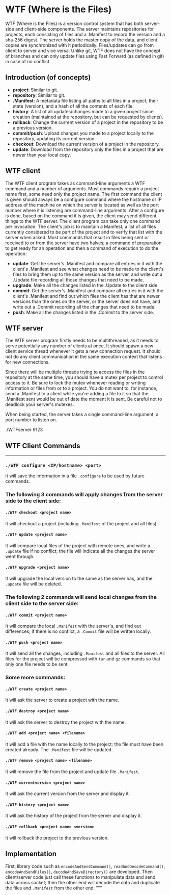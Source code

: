 # WTF (Where is the Files)

WTF (Where is the Files) is a version control system that has both server-side and client-side components. The server maintains repositories for projects, each consisting of files and a .Manifest to record the version and a sha-256 digest. The server holds the master copy of the data, and client copies are synchronized with it periodically. Files/updates can go from client to server and vice versa. Unlike git, WTF does not have the concept of branches and can only update files using Fast Forward (as defined in git) in case of no conflict.

## Introduction (of concepts)

- **project**: Similar to git.
- **repository**: Similar to git.
- **.Manifest**: A metadata file listing all paths to all files in a project, their state (version), and a hash of all the contents of each file.
- **history**: A list of all updates/changes made to a given project since creation (maintained at the repository, but can be requested by clients).
- **rollback**: Change the current version of a project in the repository to be a previous version.
- **commit/push**: Upload changes you made to a project locally to the repository, updating its current version.
- **checkout**: Download the current version of a project in the repository.
- **update**: Download from the repository only the files in a project that are newer than your local copy.

## WTF client

The WTF client program takes as command-line arguments a WTF command and a number of arguments. Most commands require a project name first, some need only the project name. The first command the client is given should always be a configure command where the hostname or IP address of the machine on which the server is located as well as the port number where it is listening are command-line arguments. After a configure is done, based on the command it is given, the client may send different things to the WTF server. The client program can take only one command per invocation. The client's job is to maintain a Manifest; a list of all files currently considered to be part of the project and to verify that list with the server when asked. Most commands that result in files being sent or received to or from the server have two halves; a command of preparation to get ready for an operation and then a command of execution to do the operation:

- **update**: Get the server's .Manifest and compare all entries in it with the client's .Manifest and see what changes need to be made to the client's files to bring them up to the same version as the server, and write out a .Update file recording all those changes that need to be made.
- **upgrade**: Make all the changes listed in the .Update to the client side.
- **commit**: Get the server's .Manifest and compare all entries in it with the client's .Manifest and find out which files the client has that are newer versions than the ones on the server, or the server does not have, and write out a .Commit recording all the changes that need to be made.
- **push**: Make all the changes listed in the .Commit to the server side.

## WTF server

The WTF server program firstly needs to be multithreaded, as it needs to serve potentially any number of clients at once. It should spawn a new client service thread whenever it gets a new connection request. It should not do any client communication in the same execution context that listens for new connections.

Since there will be multiple threads trying to access the files in the repository at the same time, you should have a mutex per project to control access to it. Be sure to lock the mutex whenever reading or writing information or files from or to a project. You do not want to, for instance, send a .Manifest to a client while you're adding a file to it so that the .Manifest sent would be out of date the moment it is sent. Be careful not to deadlock your server's mutexes.

When being started, the server takes a single command-line argument, a port number to listen on.

./WTFserver 9123

## WTF Client Commands
-------------------

### `./WTF configure <IP/hostname> <port>`
It will save the information in a file `.configure` to be used by future commands.

### The following 3 commands will apply changes from the server side to the client side:

#### `./WTF checkout <project name>`
It will checkout a project (including `.Manifest` of the project and all files).

#### `./WTF update <project name>`
It will compare local files of the project with remote ones, and write a `.update` file if no conflict; the file will indicate all the changes the server went through.

#### `./WTF upgrade <project name>`
It will upgrade the local version to the same as the server has, and the `.update` file will be deleted.

### The following 2 commands will send local changes from the client side to the server side:

#### `./WTF commit <project name>`
It will compare the local `.Manifest` with the server's, and find out differences; if there is no conflict, a `.Commit` file will be written locally.

#### `./WTF push <project name>`
It will send all the changes, including `.Manifest` and all files to the server. All files for the project will be compressed with `tar` and `gz` commands so that only one file needs to be sent.

### Some more commands:

#### `./WTF create <project name>`
It will ask the server to create a project with the name.

#### `./WTF destroy <project name>`
It will ask the server to destroy the project with the name.

#### `./WTF add <project name> <filename>`
It will add a file with the name locally to the project; the file must have been created already. The `.Manifest` file will be updated.

#### `./WTF remove <project name> <filename>`
It will remove the file from the project and update file `.Manifest`.

#### `./WTF currentversion <project name>`
It will ask the current version from the server and display it.

#### `./WTF history <project name>`
It will ask the history of the project from the server and display it.

#### `./WTF rollback <project name> <version>`
It will rollback the project to the previous version.

Implementation
--------------

First, library code such as `encodeAndSendCommand()`, `readAndDecodeCommand()`, `encodeAndSendFiles()`, `decodeAndSaveDirectory()` are developed. Then client/server code just call these functions to manipulate data and send data across socket; then the other end will decode the data and duplicate the files and `.Manifest` from the other end.
"""
